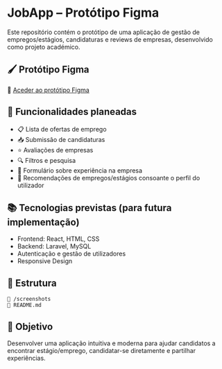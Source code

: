 # JobApp – Protótipo Figma

Este repositório contém o protótipo de uma aplicação de gestão de empregos/estágios, candidaturas e reviews de empresas, desenvolvido como projeto académico.

## 🖌️ Protótipo Figma

📎 [Aceder ao protótipo Figma](https://www.figma.com/design/QlHMM1rtIvAJNU7QXxDCIW/Prototype?node-id=0-1&t=pmfGGxhzSzazHSBg-1)
## 🧠 Funcionalidades planeadas

- 📋 Lista de ofertas de emprego
- 📥 Submissão de candidaturas
- ⭐ Avaliações de empresas
- 🔍 Filtros e pesquisa
- 🧾 Formulário sobre experiência na empresa
- 📄 Recomendações de empregos/estágios consoante o perfil do utilizador

## 📚 Tecnologias previstas (para futura implementação)

- Frontend: React, HTML, CSS
- Backend: Laravel, MySQL
- Autenticação e gestão de utilizadores
- Responsive Design

## 📁 Estrutura

```
📁 /screenshots
📄 README.md
```

## 🎯 Objetivo

Desenvolver uma aplicação intuitiva e moderna para ajudar candidatos a encontrar estágio/emprego, candidatar-se diretamente e partilhar experiências.
